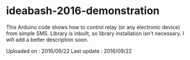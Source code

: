 # ideabash-2016-demonstration

This Arduino code shows how to control relay (or any electronic device) from simple SMS. Library is inbuilt, so library installation isn't necessary. I will add a better description soon.



Uploaded on : 2016/09/22
Last update : 2016/09/22
